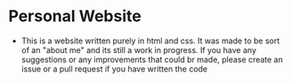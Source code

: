 # Personal Website

- This is a website written purely in html and css. It was made to be sort of an "about me" and its still a work in progress. If you have any suggestions or any improvements that could br made, please create an issue or a pull request if you have written the code